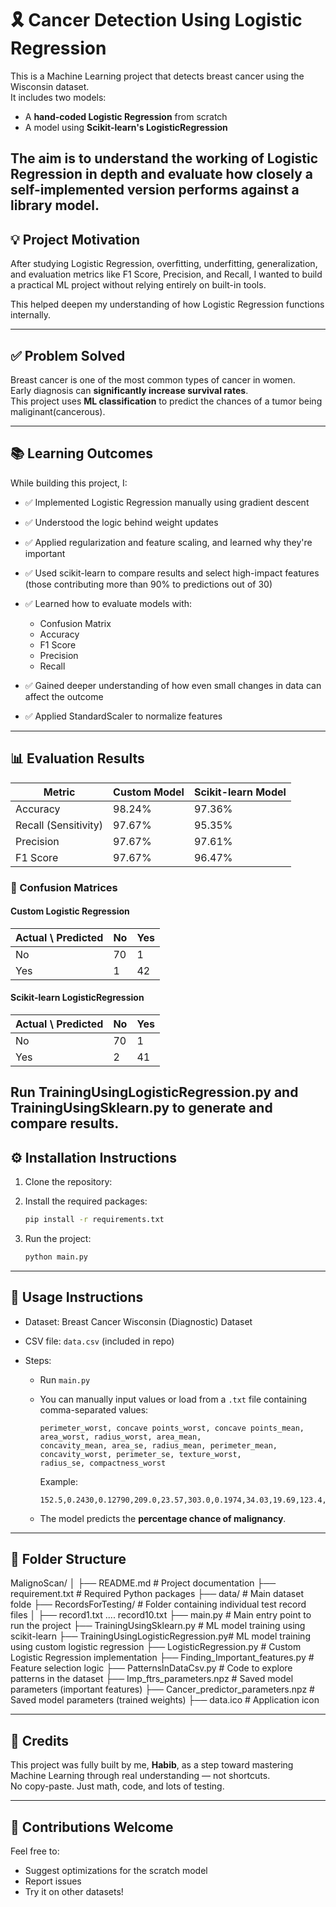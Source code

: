 # 🎗 Cancer Detection Using Logistic Regression

This is a Machine Learning project that detects breast cancer using the Wisconsin dataset.  
It includes two models:  
- A **hand-coded Logistic Regression** from scratch  
- A model using **Scikit-learn's LogisticRegression**  

The aim is to understand the working of Logistic Regression in depth and evaluate how closely a self-implemented version performs against a library model.
---

## 💡 Project Motivation

After studying Logistic Regression, overfitting, underfitting, generalization, and evaluation metrics like F1 Score, Precision, and Recall, I wanted to build a practical ML project without relying entirely on built-in tools.

This helped deepen my understanding of how Logistic Regression functions internally.

---

## ✅ Problem Solved

Breast cancer is one of the most common types of cancer in women.  
Early diagnosis can **significantly increase survival rates**.  
This project uses **ML classification** to predict the chances of a tumor being maliginant(cancerous).

---

## 📚 Learning Outcomes

While building this project, I:

- ✅ Implemented Logistic Regression manually using gradient descent
- ✅ Understood the logic behind weight updates
- ✅ Applied regularization and feature scaling, and learned why they're important
- ✅ Used scikit-learn to compare results and select high-impact features (those contributing more than 90% to predictions out of 30) 
- ✅ Learned how to evaluate models with:
  - Confusion Matrix  
  - Accuracy  
  - F1 Score  
  - Precision  
  - Recall  

- ✅ Gained deeper understanding of how even small changes in data can affect the outcome  
- ✅ Applied StandardScaler to normalize features

---

## 📊 Evaluation Results

| Metric              | Custom Model | Scikit-learn Model |
|---------------------|--------------|--------------------|
| Accuracy            | 98.24%       | 97.36%             |
| Recall (Sensitivity)| 97.67%       | 95.35%             |
| Precision           | 97.67%       | 97.61%             |
| F1 Score            | 97.67%       | 96.47%             |

### 🧾 Confusion Matrices

#### Custom Logistic Regression

| Actual \ Predicted | No  | Yes |
|---------------------|-----|-----|
| No                  | 70  | 1   |
| Yes                 | 1   | 42  |

#### Scikit-learn LogisticRegression

| Actual \ Predicted | No  | Yes |
|---------------------|-----|-----|
| No                  | 70  | 1   |
| Yes                 | 2   | 41  |

Run TrainingUsingLogisticRegression.py and TrainingUsingSklearn.py to generate and compare results.
---

## ⚙️ Installation Instructions

1. Clone the repository:
2. Install the required packages:
   ```bash
   pip install -r requirements.txt
   ```

3. Run the project:
   ```bash
   python main.py
   ```

---

## 🧠 Usage Instructions

* Dataset: Breast Cancer Wisconsin (Diagnostic) Dataset
* CSV file: `data.csv` (included in repo)
* Steps:

  * Run `main.py`

  * You can manually input values or load from a `.txt` file containing comma-separated values:

    ```
    perimeter_worst, concave points_worst, concave points_mean, area_worst, radius_worst, area_mean,
    concavity_mean, area_se, radius_mean, perimeter_mean, concavity_worst, perimeter_se, texture_worst,
    radius_se, compactness_worst
    ```

    Example:

    ```
    152.5,0.2430,0.12790,209.0,23.57,303.0,0.1974,34.03,19.69,123.4,0.6869,4.585,25.53,0.7456,0.8663
    ```

  * The model predicts the **percentage chance of malignancy**.

---

## 📂 Folder Structure

MalignoScan/
│
├── README.md                         # Project documentation
├── requirement.txt                   # Required Python packages
├── data/                             # Main dataset folde
├── RecordsForTesting/                # Folder containing individual test record files
│   ├── record1.txt .... record10.txt
├── main.py                           # Main entry point to run the project
├── TrainingUsingSklearn.py           # ML model training using scikit-learn
├── TrainingUsingLogisticRegression.py# ML model training using custom logistic regression
├── LogisticRegression.py             # Custom Logistic Regression implementation
├── Finding_Important_features.py     # Feature selection logic
├── PatternsInDataCsv.py              # Code to explore patterns in the dataset
├── Imp_ftrs_parameters.npz           # Saved model parameters (important features)
├── Cancer_predictor_parameters.npz   # Saved model parameters (trained weights)
├── data.ico                          # Application icon

---

## 👤 Credits

This project was fully built by me, **Habib**, as a step toward mastering Machine Learning through real understanding — not shortcuts.  
No copy-paste. Just math, code, and lots of testing.

---

## 🤝 Contributions Welcome

Feel free to:
- Suggest optimizations for the scratch model  
- Report issues  
- Try it on other datasets!
